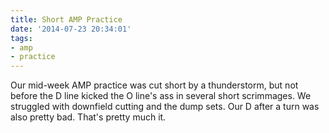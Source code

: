 ```yaml
---
title: Short AMP Practice
date: '2014-07-23 20:34:01'
tags:
- amp
- practice
---
```


Our mid-week AMP practice was cut short by a thunderstorm, but not before the D line kicked the O line's ass in several short scrimmages. We struggled with downfield cutting and the dump sets. Our D after a turn was also pretty bad. That's pretty much it.
